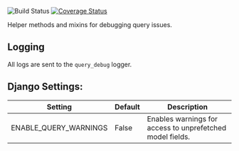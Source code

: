![Build Status](https://travis-ci.org/RouganStriker/django-query-debug.svg?branch=master)
[![Coverage Status](https://coveralls.io/repos/github/RouganStriker/django-query-debug/badge.svg?branch=master)](https://coveralls.io/github/RouganStriker/django-query-debug?branch=master)

Helper methods and mixins for debugging query issues.

## Logging
All logs are sent to the `query_debug` logger.

## Django Settings:

| Setting | Default | Description |
|---------|---------|-------------|
| ENABLE_QUERY_WARNINGS | False | Enables warnings for access to unprefetched model fields. |
